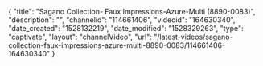 {
    "title": "Sagano Collection- Faux Impressions-Azure-Multi (8890-0083)",
    "description": "",
    "channelid": "114661406",
    "videoid": "164630340",
    "date_created": "1528132219",
    "date_modified": "1528329263",
    "type": "captivate",
    "layout": "channelVideo",
    "url": "\/latest-videos\/sagano-collection-faux-impressions-azure-multi-8890-0083\/114661406-164630340"
}